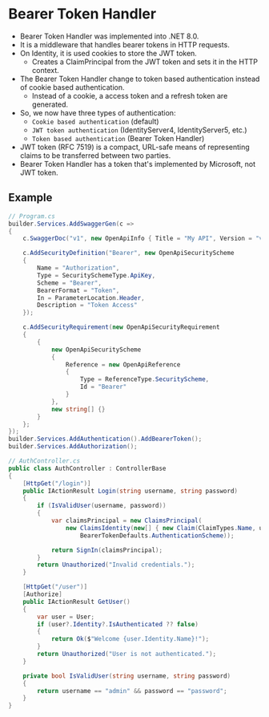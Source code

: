 # Bearer Token Handler

- Bearer Token Handler was implemented into .NET 8.0.
- It is a middleware that handles bearer tokens in HTTP requests.
- On Identity, it is used cookies to store the JWT token.
  - Creates a ClaimPrincipal from the JWT token and sets it in the HTTP context.
- The Bearer Token Handler change to token based authentication instead of cookie based authentication.
  - Instead of a cookie, a access token and a refresh token are generated.
- So, we now have three types of authentication:
  - `Cookie based authentication` (default)
  - `JWT token authentication` (IdentityServer4, IdentityServer5, etc.)
  - `Token based authentication` (Bearer Token Handler)
- JWT token (RFC 7519) is a compact, URL-safe means of representing claims to be transferred between two parties.
- Bearer Token Handler has a token that's implemented by Microsoft, not JWT token.

## Example

```csharp
// Program.cs
builder.Services.AddSwaggerGen(c =>
{
    c.SwaggerDoc("v1", new OpenApiInfo { Title = "My API", Version = "v1" });

    c.AddSecurityDefinition("Bearer", new OpenApiSecurityScheme
    {
        Name = "Authorization",
        Type = SecuritySchemeType.ApiKey,
        Scheme = "Bearer",
        BearerFormat = "Token",
        In = ParameterLocation.Header,
        Description = "Token Access"
    });

    c.AddSecurityRequirement(new OpenApiSecurityRequirement
    {
        {
            new OpenApiSecurityScheme
            {
                Reference = new OpenApiReference
                {
                    Type = ReferenceType.SecurityScheme,
                    Id = "Bearer"
                }
            },
            new string[] {}
        }
    };
});
builder.Services.AddAuthentication().AddBearerToken();
builder.Services.AddAuthorization();

// AuthController.cs
public class AuthController : ControllerBase
{
    [HttpGet("/login")]
    public IActionResult Login(string username, string password)
    {
        if (IsValidUser(username, password))
        {
            var claimsPrincipal = new ClaimsPrincipal(
                new ClaimsIdentity(new[] { new Claim(ClaimTypes.Name, username) },
                    BearerTokenDefaults.AuthenticationScheme));

            return SignIn(claimsPrincipal);
        }
        return Unauthorized("Invalid credentials.");
    }

    [HttpGet("/user")]
    [Authorize]
    public IActionResult GetUser()
    {
        var user = User;
        if (user?.Identity?.IsAuthenticated ?? false)
        {
            return Ok($"Welcome {user.Identity.Name}!");
        }
        return Unauthorized("User is not authenticated.");
    }

    private bool IsValidUser(string username, string password)
    {
        return username == "admin" && password == "password";
    }
}
```
